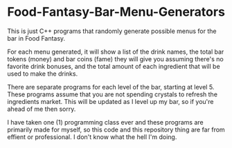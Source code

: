 # Food-Fantasy-Bar-Menu-Generators

This is just C++ programs that randomly generate possible menus for the bar in Food Fantasy.

For each menu generated, it will show a list of the drink names, the total bar tokens (money) and bar coins (fame) they will give you assuming there's no favorite drink bonuses, and the total amount of each ingredient that will be used to make the drinks.

There are separate programs for each level of the bar, starting at level 5.
These programs assume that you are not spending crystals to refresh the ingredients market.
This will be updated as I level up my bar, so if you're ahead of me then sorry.

I have taken one (1) programming class ever and these programs are primarily made for myself, so this code and this repository thing are far from effient or professional. I don't know what the hell I'm doing.
